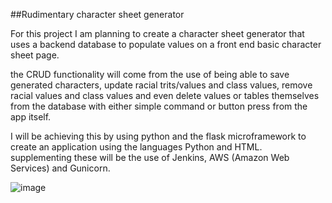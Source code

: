 ##Rudimentary character sheet generator

For this project I am planning to create a character sheet generator that uses a backend database to populate values on a front end basic character sheet page.

the CRUD functionality will come from the use of being able to save generated characters, update racial trits/values and class values, remove racial values and class values and even delete values or tables themselves from the database with either simple command or button press from the app itself.

I will be achieving this by using python and the flask microframework to create an application using the languages Python and HTML. supplementing these will be the use of Jenkins, AWS (Amazon Web Services) and Gunicorn.

![image](https://user-images.githubusercontent.com/88770574/132711564-68b745cb-3cb8-4b04-b5d3-62d29138db20.png)
